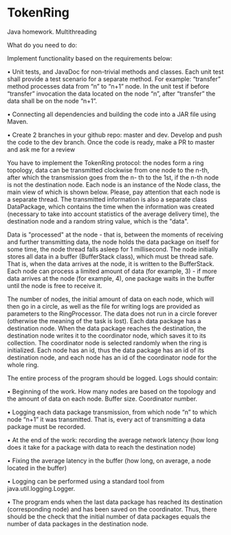 # TokenRing

Java homework. Multithreading

What do you need to do:

Implement functionality based on the requirements below:

• Unit tests, and JavaDoc for non-trivial methods and classes. Each unit test shall provide a test scenario for a separate method. For example: “transfer” method processes data from “n” to “n+1” node. In the unit test if before “transfer” invocation the data located on the node “n”, after “transfer” the
data shall be on the node “n+1”.

• Connecting all dependencies and building the code into a JAR file using
Maven.

• Create 2 branches in your github repo: master and dev. Develop and push
the code to the dev branch. Once the code is ready, make a PR to master and ask me for a review

You have to implement the TokenRing protocol: the nodes form a ring topology, data can be transmitted clockwise from one node to the n-th, after which the transmission goes from the n- th to the 1st, if the n-th node is not the destination node.
Each node is an instance of the Node class, the main view of which is shown below. Please, pay attention that each node is a separate thread. The transmitted information is also a separate class DataPackage, which contains the time when the information was created (necessary to take into account statistics of the average delivery time), the destination node and a random string value, which is the "data".

Data is "processed" at the node - that is, between the moments of receiving and further transmitting data, the node holds the data package on itself for some time, the node thread falls asleep for 1 millisecond.
The node initially stores all data in a buffer (BufferStack class), which must be thread safe. That is, when the data arrives at the node, it is written to the BufferStack. Each node can process a limited amount of data (for example, 3) - if more data arrives at the node (for example, 4), one package waits in the buffer until the node is free to receive it.

The number of nodes, the initial amount of data on each node, which will then go in a circle, as well as the file for writing logs are provided as parameters to the RingProcessor. The data does not run in a circle forever (otherwise the meaning of the task is lost). Each data package has a destination node. When the data package reaches the destination, the destination node writes it to the coordinator node, which saves it to its collection. The coordinator node is selected randomly when the ring is initialized. Each node has an id, thus the data package has an id of its destination node, and each node has an id of the coordinator node for the whole ring.

The entire process of the program should be logged. Logs should contain:

• Beginning of the work. How many nodes are based on the topology and the amount
of data on each node. Buffer size. Coordinator number.

• Logging each data package transmission, from which node “n” to which node
“n+1” it was transmitted. That is, every act of transmitting a data package must be recorded.

• At the end of the work: recording the average network latency (how long does it take for a package with data to reach the destination node)

• Fixing the average latency in the buffer (how long, on average, a node located in the buffer)

• Logging can be performed using a standard tool from java.util.logging.Logger.

• The program ends when the last data package has reached its destination (corresponding node) and has been saved on the coordinator. Thus, there should be the check that the initial number of data packages equals the number of data
packages in the destination node.

